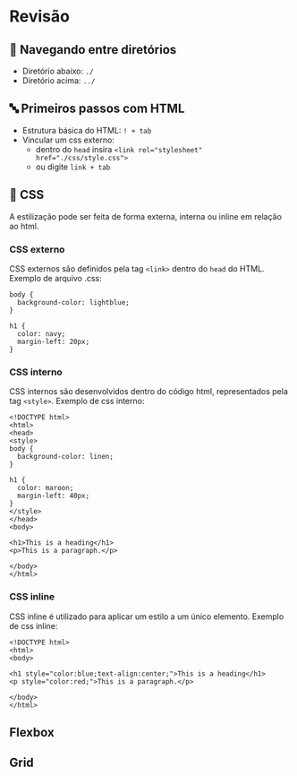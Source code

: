 # Revisão

## 🚢 Navegando entre diretórios
- Diretório abaixo: `./`
- Diretório acima: `../`

## 🔤 Primeiros passos com HTML
- Estrutura básica do HTML: `! + tab`
- Vincular um css externo: 
    - dentro do `head` insira `<link rel="stylesheet" href="./css/style.css">` 
    - ou digite `link + tab`

## 🎨 CSS
A estilização pode ser feita de forma externa, interna ou inline em relação ao html.

### CSS externo
CSS externos são definidos pela tag `<link>` dentro do `head` do HTML. 
Exemplo de arquivo .css:
```
body {
  background-color: lightblue;
}

h1 {
  color: navy;
  margin-left: 20px;
}
```
### CSS interno
CSS internos são desenvolvidos dentro do código html, representados pela tag `<style>`.
Exemplo de css interno:
```
<!DOCTYPE html>
<html>
<head>
<style>
body {
  background-color: linen;
}

h1 {
  color: maroon;
  margin-left: 40px;
}
</style>
</head>
<body>

<h1>This is a heading</h1>
<p>This is a paragraph.</p>

</body>
</html>

```
### CSS inline
CSS inline é utilizado para aplicar um estilo a um único elemento.
Exemplo de css inline:
```
<!DOCTYPE html>
<html>
<body>

<h1 style="color:blue;text-align:center;">This is a heading</h1>
<p style="color:red;">This is a paragraph.</p>

</body>
</html>
```
## Flexbox 
## Grid

